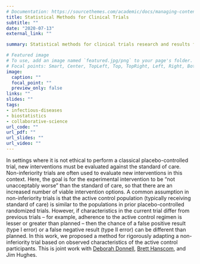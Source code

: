 ```yaml
---
# Documentation: https://sourcethemes.com/academic/docs/managing-content/
title: Statistical Methods for Clinical Trials
subtitle: ""
date: "2020-07-13"
external_link: ""

summary: Statistical methods for clinical trials research and results from collaborative studies.

# Featured image
# To use, add an image named `featured.jpg/png` to your page's folder.
# Focal points: Smart, Center, TopLeft, Top, TopRight, Left, Right, BottomLeft, Bottom, BottomRight.
image:
  caption: ""
  focal_point: ""
  preview_only: false
links: ""
slides: ""
tags:
- infectious-diseases
- biostatistics
- collaborative-science
url_code: ""
url_pdf: ""
url_slides: ""
url_video: ""
---
```


In settings where it is not ethical to perform a classical
placebo-controlled trial, new interventions must be evaluated against
the standard of care. Non-inferiority trials are often used to evaluate
new interventions in this context. Here, the goal is for the
experimental intervention to be “not unacceptably worse” than the
standard of care, so that there are an increased number of viable
intervention options. A common assumption in non-inferiority trials is
that the active control population (typically receiving standard of
care) is similar to the populations in prior placebo-controlled
randomized trials. However, if characteristics in the current trial
differ from previous trials – for example, adherence to the active
control regimen is lesser or greater than planned – then the chance of a
false positive result (type I error) or a false negative result (type II
error) can be different than planned. In this work, we proposed a method
for rigorously adapting a non-inferiority trial based on observed
characteristics of the active control participants. This is joint work
with [Deborah
Donnell](https://www.fredhutch.org/en/labs/profiles/donnell-deborah.html),
[Brett
Hanscom](https://www.fredhutch.org/en/labs/profiles/hanscom-brett.html),
and Jim Hughes.

